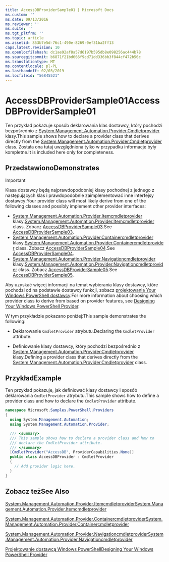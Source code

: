 ```yaml
---
title: AccessDBProviderSample01 | Microsoft Docs
ms.custom: ''
ms.date: 09/13/2016
ms.reviewer: ''
ms.suite: ''
ms.tgt_pltfrm: ''
ms.topic: article
ms.assetid: 853b7e5d-76c1-490e-8269-0ef31ba2ff13
caps.latest.revision: 10
ms.openlocfilehash: dc1ae92af8a57d6197b595db8e098256ac444b78
ms.sourcegitcommit: b6871f21bd666f9cd71dd336bb3f844cf472b56c
ms.translationtype: MT
ms.contentlocale: pl-PL
ms.lasthandoff: 02/03/2019
ms.locfileid: "56845521"
---
```

# <a name="accessdbprovidersample01"></a><span data-ttu-id="b448c-102">AccessDBProviderSample01</span><span class="sxs-lookup"><span data-stu-id="b448c-102">AccessDBProviderSample01</span></span>

<span data-ttu-id="b448c-103">Ten przykład pokazuje sposób deklarowania klas dostawcy, który pochodzi bezpośrednio z [System.Management.Automation.Provider.Cmdletprovider](/dotnet/api/System.Management.Automation.Provider.CmdletProvider) klasy.</span><span class="sxs-lookup"><span data-stu-id="b448c-103">This sample shows how to declare a provider class that derives directly from the [System.Management.Automation.Provider.Cmdletprovider](/dotnet/api/System.Management.Automation.Provider.CmdletProvider) class.</span></span> <span data-ttu-id="b448c-104">Została ona tutaj uwzględniona tylko w przypadku informacje były kompletne.</span><span class="sxs-lookup"><span data-stu-id="b448c-104">It is included here only for completeness.</span></span>

## <a name="demonstrates"></a><span data-ttu-id="b448c-105">Przedstawiono</span><span class="sxs-lookup"><span data-stu-id="b448c-105">Demonstrates</span></span>

> [!IMPORTANT]
> <span data-ttu-id="b448c-106">Klasa dostawcy będą najprawdopodobniej klasy pochodnej z jednego z następujących klas i prawdopodobnie zaimplementować inne interfejsy dostawcy:</span><span class="sxs-lookup"><span data-stu-id="b448c-106">Your provider class will most likely derive from one of the following classes and possibly implement other provider interfaces:</span></span>
>
> -   <span data-ttu-id="b448c-107">[System.Management.Automation.Provider.Itemcmdletprovider](/dotnet/api/System.Management.Automation.Provider.ItemCmdletProvider) klasy.</span><span class="sxs-lookup"><span data-stu-id="b448c-107">[System.Management.Automation.Provider.Itemcmdletprovider](/dotnet/api/System.Management.Automation.Provider.ItemCmdletProvider) class.</span></span> <span data-ttu-id="b448c-108">Zobacz [AccessDBProviderSample03](./accessdbprovidersample03.md).</span><span class="sxs-lookup"><span data-stu-id="b448c-108">See [AccessDBProviderSample03](./accessdbprovidersample03.md).</span></span>
> -   <span data-ttu-id="b448c-109">[System.Management.Automation.Provider.Containercmdletprovider](/dotnet/api/System.Management.Automation.Provider.ContainerCmdletProvider) klasy.</span><span class="sxs-lookup"><span data-stu-id="b448c-109">[System.Management.Automation.Provider.Containercmdletprovider](/dotnet/api/System.Management.Automation.Provider.ContainerCmdletProvider) class.</span></span> <span data-ttu-id="b448c-110">Zobacz [AccessDBProviderSample04](./accessdbprovidersample04.md).</span><span class="sxs-lookup"><span data-stu-id="b448c-110">See [AccessDBProviderSample04](./accessdbprovidersample04.md).</span></span>
> -   <span data-ttu-id="b448c-111">[System.Management.Automation.Provider.Navigationcmdletprovider](/dotnet/api/System.Management.Automation.Provider.NavigationCmdletProvider) klasy.</span><span class="sxs-lookup"><span data-stu-id="b448c-111">[System.Management.Automation.Provider.Navigationcmdletprovider](/dotnet/api/System.Management.Automation.Provider.NavigationCmdletProvider) class.</span></span> <span data-ttu-id="b448c-112">Zobacz [AccessDBProviderSample05](./accessdbprovidersample05.md).</span><span class="sxs-lookup"><span data-stu-id="b448c-112">See [AccessDBProviderSample05](./accessdbprovidersample05.md).</span></span>
>
> <span data-ttu-id="b448c-113">Aby uzyskać więcej informacji na temat wybierania klasy dostawcy, które pochodzi od na podstawie dostawcy funkcji, zobacz [projektowania Your Windows PowerShell dostawcy](./provider-types.md).</span><span class="sxs-lookup"><span data-stu-id="b448c-113">For more information about choosing which provider class to derive from based on provider features, see [Designing Your Windows PowerShell Provider](./provider-types.md).</span></span>

<span data-ttu-id="b448c-114">W tym przykładzie pokazano poniżej:</span><span class="sxs-lookup"><span data-stu-id="b448c-114">This sample demonstrates the following:</span></span>

- <span data-ttu-id="b448c-115">Deklarowanie `CmdletProvider` atrybutu.</span><span class="sxs-lookup"><span data-stu-id="b448c-115">Declaring the `CmdletProvider` attribute.</span></span>

- <span data-ttu-id="b448c-116">Definiowanie klasy dostawcy, który pochodzi bezpośrednio z [System.Management.Automation.Provider.Cmdletprovider](/dotnet/api/System.Management.Automation.Provider.CmdletProvider) klasy.</span><span class="sxs-lookup"><span data-stu-id="b448c-116">Defining a provider class that derives directly from the [System.Management.Automation.Provider.Cmdletprovider](/dotnet/api/System.Management.Automation.Provider.CmdletProvider) class.</span></span>

## <a name="example"></a><span data-ttu-id="b448c-117">Przykład</span><span class="sxs-lookup"><span data-stu-id="b448c-117">Example</span></span>

<span data-ttu-id="b448c-118">Ten przykład pokazuje, jak definiować klasy dostawcy i sposób deklarowania `CmdletProvider` atrybutu.</span><span class="sxs-lookup"><span data-stu-id="b448c-118">This sample shows how to define a provider class and how to declare the `CmdletProvider` attribute.</span></span>

```csharp
namespace Microsoft.Samples.PowerShell.Providers
{
  using System.Management.Automation;
  using System.Management.Automation.Provider;

  /// <summary>
  /// This sample shows how to declare a provider class and how to
  /// declare the CmdletProvider attribute.
  /// </summary>
  [CmdletProvider("AccessDB", ProviderCapabilities.None)]
  public class AccessDBProvider : CmdletProvider
  {
    // Add provider logic here.
  }
}
```

## <a name="see-also"></a><span data-ttu-id="b448c-119">Zobacz też</span><span class="sxs-lookup"><span data-stu-id="b448c-119">See Also</span></span>

[<span data-ttu-id="b448c-120">System.Management.Automation.Provider.Itemcmdletprovider</span><span class="sxs-lookup"><span data-stu-id="b448c-120">System.Management.Automation.Provider.Itemcmdletprovider</span></span>](/dotnet/api/System.Management.Automation.Provider.ItemCmdletProvider)

[<span data-ttu-id="b448c-121">System.Management.Automation.Provider.Containercmdletprovider</span><span class="sxs-lookup"><span data-stu-id="b448c-121">System.Management.Automation.Provider.Containercmdletprovider</span></span>](/dotnet/api/System.Management.Automation.Provider.ContainerCmdletProvider)

[<span data-ttu-id="b448c-122">System.Management.Automation.Provider.Navigationcmdletprovider</span><span class="sxs-lookup"><span data-stu-id="b448c-122">System.Management.Automation.Provider.Navigationcmdletprovider</span></span>](/dotnet/api/System.Management.Automation.Provider.NavigationCmdletProvider)

[<span data-ttu-id="b448c-123">Projektowanie dostawcą Windows PowerShell</span><span class="sxs-lookup"><span data-stu-id="b448c-123">Designing Your Windows PowerShell Provider</span></span>](./provider-types.md)